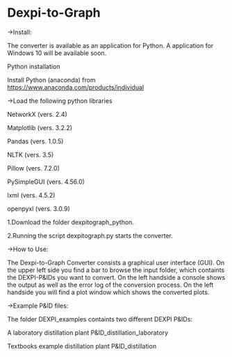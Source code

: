 # Dexpi-to-Graph
->Install:

The converter is available as an application for Python. A application for Windows 10 will be available soon.

Python installation

Install Python (anaconda) from https://www.anaconda.com/products/individual

->Load the following python libraries

NetworkX (vers. 2.4) 

Matplotlib (vers. 3.2.2) 

Pandas (vers. 1.0.5) 

NLTK (vers. 3.5) 

Pillow (vers. 7.2.0) 

PySimpleGUI (vers. 4.56.0) 

lxml (vers. 4.5.2) 

openpyxl (vers. 3.0.9) 


1.Download the folder dexpitograph_python.

2.Running the script dexpitograph.py starts the converter.

->How to Use:

The Dexpi-to-Graph Converter consists a graphical user interface (GUI). On the upper left side you find a bar to browse the input folder, which containts the DEXPI-P&IDs you want to convert. On the left handside a console shows the output as well as the error log of the conversion process. On the left handside you will find a plot window which shows the converted plots.



->Example P&ID files:

The folder DEXPI_examples containts two different DEXPI P&IDs:

A laboratory distillation plant P&ID_distillation_laboratory 

Textbooks example distillation plant P&ID_distillation 
